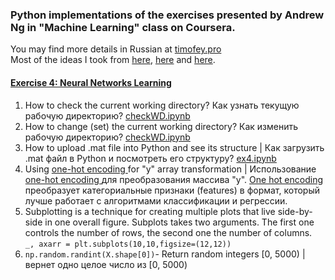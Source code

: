 ### Python implementations of the exercises presented by Andrew Ng in "Machine Learning" class on Coursera.  
You may find more details in Russian at [timofey.pro](https://timofey.pro/AI/Ng.html)  
Most of the ideas I took from [here](https://github.com/jdwittenauer/ipython-notebooks), [here](https://github.com/kaleko/CourseraML/blob/master/ex4/ex4.ipynb) and [here](https://medium.com/analytics-vidhya/a-guide-to-using-logistic-regression-for-digit-recognition-with-python-codes-86aae6da10fe).  

#### [Exercise 4: Neural Networks Learning](Exercise4_Neural_Networks_Learning)

1. How to check the current working directory? Как узнать текущую рабочую директорию? [checkWD.ipynb](Exercise4_Neural_Networks_Learning/checkWD.ipynb)  
2. How to change (set) the current working directory? Как изменить рабочую директорию? [checkWD.ipynb](Exercise4_Neural_Networks_Learning/checkWD.ipynb)
3. How to upload .mat file into Python and see its structure | Как загрузить .mat файл в Python и посмотреть его структуру? [ex4.ipynb](Exercise4_Neural_Networks_Learning/ex4.ipynb)
4. Using [one-hot encoding ](https://www.quora.com/What-is-one-hot-encoding-and-when-is-it-used-in-data-science) for  "y" array transformation | Использование [one-hot encoding ](https://www.quora.com/What-is-one-hot-encoding-and-when-is-it-used-in-data-science) для преобразования массива "y". [One hot encoding](https://scikit-learn.org/stable/modules/generated/sklearn.preprocessing.OneHotEncoder.html) преобразует категориальные признаки (features) в формат, который лучше работает с алгоритмами классификации и регрессии.  
5. Subplotting is a technique for creating multiple plots that live side-by-side in one overall figure. Subplots takes two arguments. The first one controls the number of rows, the second one the number of columns.  
```_, axarr = plt.subplots(10,10,figsize=(12,12))```  
6. ```np.random.randint(X.shape[0])```- Return random integers [0, 5000) | вернет одно целое число из [0, 5000)
